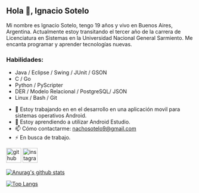 ## Hola 👋, Ignacio Sotelo

Mi nombre es Ignacio Sotelo, tengo 19 años y vivo en Buenos Aires, Argentina.  Actualmente estoy transitando el tercer año de la carrera de Licenciatura en Sistemas en la Universidad Nacional General Sarmiento.  Me encanta programar y aprender tecnologías nuevas.

### Habilidades: 

* Java / Eclipse / Swing / JUnit / GSON
* C / Go
* Python / PyScripter
* DER / Modelo Relacional / PostgreSQL/ JSON 
* Linux / Bash / Git


- 🔭 Estoy trabajando en en el desarrollo en una aplicación movil para sistemas operativos Android.  
- 🌱 Estoy aprendiendo a utilizar Android Estudio. 
- 📫 Cómo contactarme: nachosotelo9@gmail.com 
- ⚡ En busca de trabajo. 


[<img src='https://cdn.jsdelivr.net/npm/simple-icons@3.0.1/icons/github.svg' alt='github' height='40'>](https://github.com/Ignacionahuelsotelo)  [<img src='https://cdn.jsdelivr.net/npm/simple-icons@3.0.1/icons/instagram.svg' alt='instagram' height='40'>](https://www.instagram.com/nacho_sotelo01/)

  

[![Anurag's github stats](https://github-readme-stats.vercel.app/api?username=Ignacionahuelsotelo)](https://github.com/Ignacionahuelsotelo/github-readme-stats)

[![Top Langs](https://github-readme-stats.vercel.app/api/top-langs/?username=Ignacionahuelsotelo&layout=compact)](https://github.com/Ignacionahuelsotelo/github-readme-stats)





